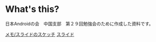 # What's this?

日本Androidの会　中国支部　第２９回勉強会のために作成した資料です。

[メモ/スライドのスケッチ](https://github.com/eiel/cjag-29-git/blob/master/memo.org)
[スライド](http://www.slideshare.net/TomohikoHimura/android-29-github)
